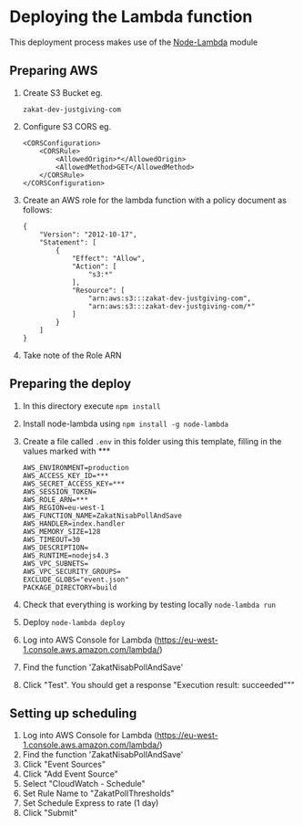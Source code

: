 # Deploying the Lambda function
This deployment process makes use of the [Node-Lambda](https://www.npmjs.com/package/node-lambda) module

## Preparing AWS

1. Create S3 Bucket eg. 

    ``` zakat-dev-justgiving-com ```

2. Configure S3 CORS eg.

    ```
    <CORSConfiguration>
        <CORSRule>
            <AllowedOrigin>*</AllowedOrigin>
            <AllowedMethod>GET</AllowedMethod>
        </CORSRule>
    </CORSConfiguration>
    ```

3. Create an AWS role for the lambda function with a policy document as follows:

    ```
    {
        "Version": "2012-10-17",
        "Statement": [
            {
                "Effect": "Allow",
                "Action": [
                    "s3:*"
                ],
                "Resource": [
                    "arn:aws:s3:::zakat-dev-justgiving-com",
                    "arn:aws:s3:::zakat-dev-justgiving-com/*"
                ]
            }
        ]
    }
    ```

4. Take note of the Role ARN



## Preparing the deploy

1. In this directory execute ```npm install```

2. Install node-lambda using ```npm install -g node-lambda```

3. Create a file called ```.env``` in this folder using this template, filling in the values marked with ***

    ```
    AWS_ENVIRONMENT=production
    AWS_ACCESS_KEY_ID=***
    AWS_SECRET_ACCESS_KEY=***
    AWS_SESSION_TOKEN=
    AWS_ROLE_ARN=***
    AWS_REGION=eu-west-1
    AWS_FUNCTION_NAME=ZakatNisabPollAndSave
    AWS_HANDLER=index.handler
    AWS_MEMORY_SIZE=128
    AWS_TIMEOUT=30
    AWS_DESCRIPTION=
    AWS_RUNTIME=nodejs4.3
    AWS_VPC_SUBNETS=
    AWS_VPC_SECURITY_GROUPS=
    EXCLUDE_GLOBS="event.json"
    PACKAGE_DIRECTORY=build
    ```

4. Check that everything is working by testing locally ```node-lambda run```
5. Deploy ```node-lambda deploy```
6. Log into AWS Console for Lambda (https://eu-west-1.console.aws.amazon.com/lambda/)
7. Find the function 'ZakatNisabPollAndSave'
8. Click "Test". You should get a response "Execution result: succeeded"""

## Setting up scheduling
1. Log into AWS Console for Lambda (https://eu-west-1.console.aws.amazon.com/lambda/)
2. Find the function 'ZakatNisabPollAndSave'
3. Click "Event Sources"
4. Click "Add Event Source"
5. Select "CloudWatch - Schedule"
6. Set Rule Name to "ZakatPollThresholds"
7. Set Schedule Express to rate (1 day)
8. Click "Submit"
